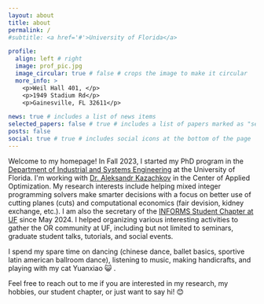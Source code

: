 ```yaml
---
layout: about
title: about
permalink: /
#subtitle: <a href='#'>University of Florida</a>

profile:
  align: left # right
  image: prof_pic.jpg
  image_circular: true # false # crops the image to make it circular
  more_info: >
    <p>Weil Hall 401, </p>
    <p>1949 Stadium Rd</p>
    <p>Gainesville, FL 32611</p>

news: true # includes a list of news items
selected_papers: false # true # includes a list of papers marked as "selected={true}"
posts: false
social: true # true # includes social icons at the bottom of the page
---
```


Welcome to my homepage! In Fall 2023, I started my PhD program in the [Department of Industrial and Systems Engineering](https://www.ise.ufl.edu/) at the University of Florida. 
I'm working with [Dr. Aleksandr Kazachkov](https://akazachk.github.io/) in the Center of Applied Optimization. 
My research interests include helping mixed integer programming solvers make smarter decisions with a focus on better use of cutting planes (cuts) and computational economics (fair devision, kidney exchange, etc.). I am also the secretary of the [INFORMS Student Chapter at UF](https://www.ise.ufl.edu/informs/) since May 2024. I helped organizing various interesting activities to gather the OR community at UF, including but not limited to seminars, graduate student talks, tutorials, and social events.

I spend my spare time on dancing (chinese dance, ballet basics, sportive latin american ballroom dance), listening to music, making handicrafts, and playing with my cat Yuanxiao :smiley_cat: .

Feel free to reach out to me if you are interested in my research, my hobbies, our student chapter, or just want to say hi! :blush:


